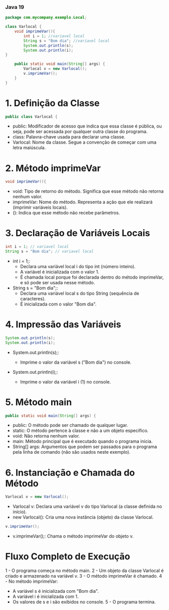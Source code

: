 ### Java 19
```java 19
package com.mycompany.exemplo.Local;

class Varlocal {
    void imprimeVar(){
        int i = 1; //variavel local
        String s = "Bom dia"; //variavel local
        System.out.println(s);
        System.out.println(i);
}

    public static void main(String[] args) {
        Varlocal v = new Varlocal();
        v.imprimeVar();
    }
}
```
# 1. Definição da Classe
```java 19
public class Varlocal {

```
- public: Modificador de acesso que indica que essa classe é pública, ou seja, pode ser acessada por qualquer outra classe do programa.
- class: Palavra-chave usada para declarar uma classe.
- Varlocal: Nome da classe. Segue a convenção de começar com uma letra maiúscula.

# 2. Método imprimeVar
```java 19
void imprimeVar(){
```
- void: Tipo de retorno do método. Significa que esse método não retorna nenhum valor.
- imprimeVar: Nome do método. Representa a ação que ele realizará (imprimir variáveis locais).
- (): Indica que esse método não recebe parâmetros.

# 3. Declaração de Variáveis Locais
```java 19
int i = 1; // variavel local
String s = "Bom dia"; // variavel local
```
- int i = 1;:
  - Declara uma variável local i do tipo int (número inteiro).
  - A variável é inicializada com o valor 1.
  - É chamada local porque foi declarada dentro do método imprimeVar, e só pode ser usada nesse método.
- String s = "Bom dia";:
  - Declara uma variável local s do tipo String (sequência de caracteres).
  - É inicializada com o valor "Bom dia".

# 4. Impressão das Variáveis
```java 19
System.out.println(s);
System.out.println(i);
```
- System.out.println(s);:
  - Imprime o valor da variável s ("Bom dia") no console.

- System.out.println(i);:
  - Imprime o valor da variável i (1) no console.

# 5. Método main
```java 19
public static void main(String[] args) {
```
- public: O método pode ser chamado de qualquer lugar.
- static: O método pertence à classe e não a um objeto específico.
- void: Não retorna nenhum valor.
- main: Método principal que é executado quando o programa inicia.
- String[] args: Argumentos que podem ser passados para o programa pela linha de comando (não são usados neste exemplo).

# 6. Instanciação e Chamada do Método
```java 19
Varlocal v = new Varlocal();
```
- Varlocal v: Declara uma variável v do tipo Varlocal (a classe definida no início).
- new Varlocal(): Cria uma nova instância (objeto) da classe Varlocal.

```java 19
v.imprimeVar();
```
- v.imprimeVar();: Chama o método imprimeVar do objeto v.

# Fluxo Completo de Execução
1 - O programa começa no método main.
2 - Um objeto da classe Varlocal é criado e armazenado na variável v.
3 - O método imprimeVar é chamado.
4 - No método imprimeVar:
  - A variável s é inicializada com "Bom dia".
  - A variável i é inicializada com 1.
  - Os valores de s e i são exibidos no console.
5 - O programa termina.
